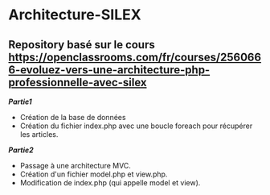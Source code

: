 # Architecture-SILEX

## Repository basé sur le cours https://openclassrooms.com/fr/courses/2560666-evoluez-vers-une-architecture-php-professionnelle-avec-silex

***Partie1***

- Création de la base de données
- Création du fichier index.php avec une boucle foreach pour récupérer les articles.

***Partie2***

- Passage à une architecture MVC.
- Création d'un fichier model.php et view.php.
- Modification de index.php (qui appelle model et view).
